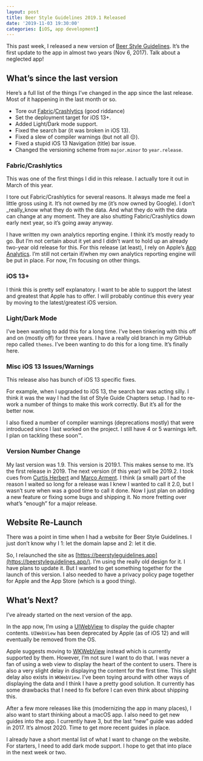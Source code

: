 ```yaml
---
layout: post
title: Beer Style Guidelines 2019.1 Released
date: '2019-11-03 19:30:00'
categories: [iOS, app development]
---
```


This past week, I released a new version of [Beer Style Guidelines](https://apps.apple.com/us/app/beer-styles-bjcp-2015/id998139111?ls=1). It’s the first update to the app in almost two years (Nov 6, 2017). Talk about a neglected app!

## What’s since the last version

Here’s a full list of the things I’ve changed in the app since the last release. Most of it happening in the last month or so.

- Tore out [Fabric](https://get.fabric.io/)/[Crashlytics](https://fabric.io/kits/ios/crashlytics) (good riddance)
- Set the deployment target for iOS 13+.
- Added Light/Dark mode support.
- Fixed the search bar (it was broken in iOS 13).
- Fixed a slew of compiler warnings (but not all 😔).
- Fixed a stupid iOS 13 Navigation (title) bar issue.
- Changed the versioning scheme from `major.minor` to `year.release`.

### Fabric/Crashlytics

This was one of the first things I did in this release. I actually tore it out in March of this year.

I tore out Fabric/Crashlytics for several reasons. It always made me feel a little gross using it. It’s not owned by me (it’s now owned by Google). I don’t _really_know what they do with the data. And what they do with the data can change at any moment. They are also shutting Fabric/Crashlytics down early next year, so it’s going away anyway.

I have written my own analytics reporting engine. I think it’s mostly ready to go. But I’m not certain about it yet and I didn’t want to hold up an already two-year old release for this. For this release (at least), I rely on Apple’s [App Analytics](https://developer.apple.com/app-store-connect/analytics/). I’m still not certain if/when my own analytics reporting engine will be put in place. For now, I’m focusing on other things.

### iOS 13+

I think this is pretty self explanatory. I want to be able to support the latest and greatest that Apple has to offer. I will probably continue this every year by moving to the latest/greatest iOS version.

### Light/Dark Mode

I’ve been wanting to add this for a long time. I’ve been tinkering with this off and on (mostly off) for three years. I have a really old branch in my GitHub repo called `themes`. I’ve been wanting to do this for a long time. It’s finally here.

### Misc iOS 13 Issues/Warnings

This release also has bunch of iOS 13 specific fixes.

For example, when I upgraded to iOS 13, the search bar was acting silly. I think it was the way I had the list of Style Guide Chapters setup. I had to re-work a number of things to make this work correctly. But it’s all for the better now.

I also fixed a number of compiler warnings (deprecations mostly) that were introduced since I last worked on the project. I still have 4 or 5 warnings left. I plan on tackling these soon™.

### Version Number Change

My last version was 1.9. This version is 2019.1. This makes sense to me. It’s the first release in 2019. The next version (if this year) will be 2019.2. I took cues from [Curtis Herbert](https://blog.curtisherbert.com/) and [Marco Arment](https://marco.org/). I think (a small) part of the reason I waited so long for a release was I knew I wanted to call it 2.0, but I wasn’t sure when was a good time to call it done. Now I just plan on adding a new feature or fixing some bugs and shipping it. No more fretting over what’s “enough” for a major release.

## Website Re-Launch

There was a point in time when I had a website for Beer Style Guidelines. I just don’t know why I 1: let the domain lapse and 2: let it die.

So, I relaunched the site as [https://beerstyleguidelines.app](https://beerstyleguidelines.app/). I’m using the really old design for it. I have plans to update it. But I wanted to get something together for the launch of this version. I also needed to have a privacy policy page together for Apple and the App Store (which is a good thing).

## What’s Next?

I’ve already started on the next version of the app.

In the app now, I’m using a [UIWebView](https://developer.apple.com/documentation/uikit/uiwebview) to display the guide chapter contents. `UIWebView` has been deprecated by Apple (as of iOS 12) and will eventually be removed from the OS.

Apple suggests moving to [WKWebView](https://developer.apple.com/documentation/webkit/wkwebview) instead which is currently supported by them. However, I’m not sure I want to do that. I was never a fan of using a web view to display the heart of the content to users. There is also a very slight delay in displaying the content for the first time. This slight delay also exists in `WKWebView`. I’ve been toying around with other ways of displaying the data and I think I have a pretty good solution. It currently has some drawbacks that I need to fix before I can even think about shipping this.

After a few more releases like this (modernizing the app in many places), I also want to start thinking about a macOS app. I also need to get new guides into the app. I currently have 3, but the last “new” guide was added in 2017. It’s almost 2020. Time to get more recent guides in place.

I already have a short mental list of what I want to change on the website. For starters, I need to add dark mode support. I hope to get that into place in the next week or two.

